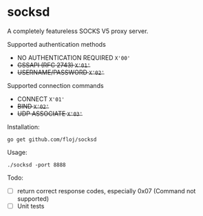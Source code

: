 # socksd
A completely featureless SOCKS V5 proxy server.

Supported authentication methods
- NO AUTHENTICATION REQUIRED `X'00'`
- ~~GSSAPI (RFC 2743) `X'01'`~~
- ~~USERNAME/PASSWORD `X'02'`~~

Supported connection commands
- CONNECT `X'01'`
- ~~BIND `X'02'`~~
- ~~UDP ASSOCIATE `X'03'`~~

Installation:
```
go get github.com/floj/socksd
```
Usage:
```
./socksd -port 8888
```
Todo:
- [ ] return correct response codes, especially 0x07 (Command not supported)
- [ ] Unit tests

